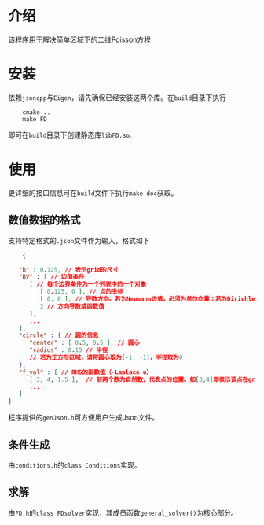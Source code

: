# 介绍

该程序用于解决简单区域下的二维Poisson方程

# 安装

依赖`jsoncpp`与`Eigen`，请先确保已经安装这两个库。在`build`目录下执行

```
    cmake ..
    make FD
```

即可在`build`目录下创建静态库`libFD.so`.

# 使用

更详细的接口信息可在`build`文件下执行`make doc`获取。

## 数值数据的格式

支持特定格式的`.json`文件作为输入，格式如下

```json
    {

   "h" : 0.125, // 表示grid的尺寸
   "BV" : [ // 边值条件
      [ // 每个边界条件为一个列表中的一个对象
         [ 0.125, 0 ], // 点的坐标
         [ 0, 0 ], // 导数方向。若为Neumann边值，必须为单位向量；若为Dirichlet条件，请取为[ 0, 0 ]
         3 // 方向导数或函数值
      ],
      ...
   ],
   "circle" : { // 圆的信息
      "center" : [ 0.5, 0.5 ], // 圆心
      "radius" : 0.15 // 半径
      // 若为正方形区域，请将圆心取为[-1, -1]，半径取为0
   },
   "f_val" : [ // RHS的函数值（-Laplace u）
      [ 3, 4, 1.5 ],  // 前两个数为自然数，代表点的位置。如[3,4]即表示该点在grid的第三行第四列（即其坐标为(4*h, 3*h)）。后一个数为实数，表示该点RHS的函数值。 
      ...
   ]
}
```

程序提供的`genJson.h`可方便用户生成Json文件。

## 条件生成

由`conditions.h`的`class Conditions`实现。

## 求解

由`FD.h`的`class FDsolver`实现，其成员函数`general_solver()`为核心部分。
